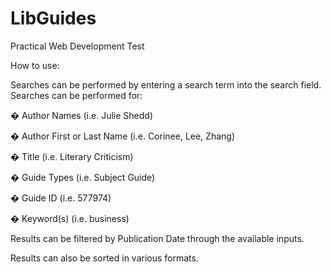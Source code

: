 # LibGuides

Practical Web Development Test

How to use:

Searches can be performed by entering a search term into the search field. Searches can be performed for: <br>

� Author Names (i.e. Julie Shedd) <br>

� Author First or Last Name (i.e. Corinee, Lee, Zhang) <br>

� Title (i.e. Literary Criticism) <br>

� Guide Types (i.e. Subject Guide) <br>

� Guide ID (i.e. 577974) <br>

� Keyword(s) (i.e. business) <br>

Results can be filtered by Publication Date through the available inputs. <br>

Results can also be sorted in various formats.
